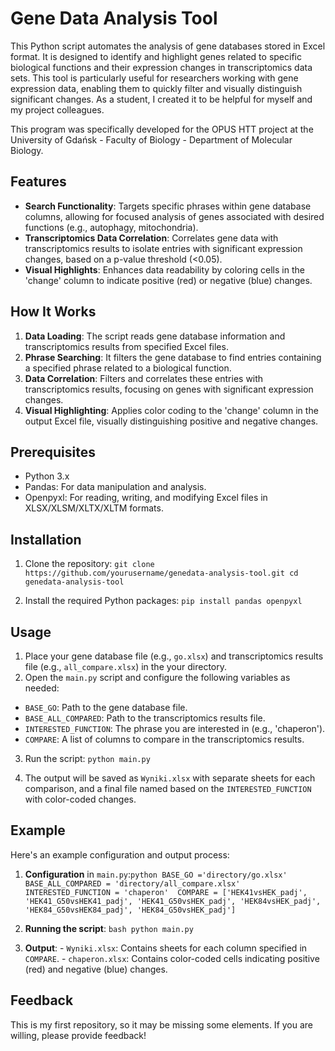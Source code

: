 # Gene Data Analysis Tool

This Python script automates the analysis of gene databases stored in
Excel format. It is designed to identify and highlight genes related to
specific biological functions and their expression changes in
transcriptomics data sets. This tool is particularly useful for
researchers working with gene expression data, enabling them to quickly
filter and visually distinguish significant changes. As a student, I
created it to be helpful for myself and my project colleagues.

This program was specifically developed for the OPUS HTT project at the
University of Gdańsk - Faculty of Biology - Department of Molecular
Biology.

## Features

- **Search Functionality**: Targets specific phrases within gene
database columns, allowing for focused analysis of genes associated with
desired functions (e.g., autophagy, mitochondria).
- **Transcriptomics Data Correlation**: Correlates gene data with transcriptomics results
to isolate entries with significant expression changes, based on a p-value threshold (<0.05).
- **Visual Highlights**: Enhances data readability by coloring cells in the 'change' column to indicate
positive (red) or negative (blue) changes.

## How It Works

1. **Data Loading**: The script reads gene database information and
transcriptomics results from specified Excel files.
2. **Phrase Searching**: It filters the gene database to find entries containing a
specified phrase related to a biological function.
3. **Data Correlation**: Filters and correlates these entries with
transcriptomics results, focusing on genes with significant expression
changes.
4. **Visual Highlighting**: Applies color coding to the
'change' column in the output Excel file, visually distinguishing
positive and negative changes.

## Prerequisites

- Python 3.x
- Pandas: For data manipulation and analysis.
- Openpyxl: For reading, writing, and modifying Excel files in XLSX/XLSM/XLTX/XLTM formats.

## Installation

1. Clone the repository: ```git clone
https://github.com/yourusername/genedata-analysis-tool.git cd
genedata-analysis-tool ```

2. Install the required Python packages: ```pip install pandas
openpyxl ```

## Usage

1. Place your gene database file (e.g., `go.xlsx`) and
transcriptomics results file (e.g., `all_compare.xlsx`) in the
your directory.
2. Open the `main.py` script and configure the following variables as needed:
- `BASE_GO`: Path to the gene database file.
- `BASE_ALL_COMPARED`: Path to the transcriptomics results file.
- `INTERESTED_FUNCTION`: The phrase you are interested in (e.g., 'chaperon').
- `COMPARE`: A list of columns to compare in the transcriptomics results.

3. Run the script: ```python main.py ```

4. The output will be saved as `Wyniki.xlsx` with separate sheets for
each comparison, and a final file named based on the
`INTERESTED_FUNCTION` with color-coded changes.

## Example

Here's an example configuration and output process:

1. **Configuration** in `main.py`:```
python BASE_GO ='directory/go.xlsx' 
BASE_ALL_COMPARED = 'directory/all_compare.xlsx' 
INTERESTED_FUNCTION = 'chaperon' 
COMPARE = ['HEK41vsHEK_padj', 'HEK41_G50vsHEK41_padj', 'HEK41_G50vsHEK_padj', 'HEK84vsHEK_padj', 'HEK84_G50vsHEK84_padj', 'HEK84_G50vsHEK_padj'] ```

3. **Running the script**: ```bash python main.py ```

4. **Output**:  - `Wyniki.xlsx`: Contains sheets for each column
specified in `COMPARE`.  - `chaperon.xlsx`: Contains color-coded
cells indicating positive (red) and negative (blue) changes.

## Feedback

This is my first repository, so it may be missing some elements. If you
are willing, please provide feedback!
